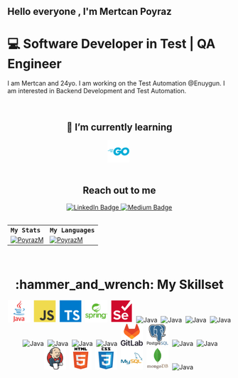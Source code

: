 ## Hello everyone , I'm Mertcan Poyraz

# 💻 Software Developer in Test | QA Engineer

I am Mertcan and 24yo. I am working on the Test Automation @Enuygun.
I am interested in Backend Development and Test Automation.

<br>
<h2 align="center"> 👾 I’m currently learning </h2> 
<div align="center" >
<img src="https://github.com/devicons/devicon/blob/master/icons/go/go-original-wordmark.svg" title="Go" alt="Go" width="50" height="50"/>&nbsp;
</div>

<br>
<h2 align="center"> Reach out to me</h2>
<div align="center">
<a href="https://www.linkedin.com/in/poyrazmertcan/">
        <img src="https://img.shields.io/badge/LinkedIn-blue?style=for-the-badge&logo=linkedin&logoColor=white" alt="LinkedIn Badge"/>
</a> 
<a href="https://medium.com/@mertcanpoyraz">
        <img src="https://img.shields.io/badge/Medium-red?style=for-the-badge&logo=medium&logoColor=white" alt="Medium Badge"/>
</a> 
</div>

<br>
<table align="center" >
     <tr>
        <td colspan="2">
        <strong><samp>My Stats</samp></strong>
        </td>
        <td colspan="2">
        <strong><samp>My Languages</samp></strong>
        </td>
    </tr>
    <tr>
        <td colspan="2" rowspan="2">
        <a href="https://github-readme-stats.vercel.app/api?username=PoyrazM&show_icons=true&locale=en&theme=tokyonight">
        <img src="https://github-readme-stats.vercel.app/api?username=PoyrazM&show_icons=true&locale=en&theme=tokyonight" alt="PoyrazM">
        </a>
        </td>
        <td colspan="2" rowspan="2">
        <a href="https://github-readme-stats.vercel.app/api/top-langs/?username=PoyrazM&theme=tokyonight&langs_count=10&layout=compact">
        <img src="https://github-readme-stats.vercel.app/api/top-langs/?username=PoyrazM&theme=tokyonight&langs_count=10&layout=compact" alt="PoyrazM">
        </a>
        </td>
    </tr>
</table>

<br>
<h1 align="center"> :hammer_and_wrench: My Skillset </h1> 
 
 <div align="center" >
  <img src="https://github.com/devicons/devicon/blob/master/icons/java/java-original-wordmark.svg" title="Java" alt="Java" width="50" height="50"/>&nbsp;
  <img src="https://github.com/devicons/devicon/blob/master/icons/javascript/javascript-original.svg" title="JavaScript" alt="JavaScript" width="50" height="50"/>&nbsp;
  <img src="https://github.com/devicons/devicon/blob/master/icons/typescript/typescript-original.svg" title="Java" alt="Java" width="50" height="50"/>&nbsp;
  <img src="https://github.com/devicons/devicon/blob/master/icons/spring/spring-original-wordmark.svg" title="Java" alt="Java" width="50" height="50"/>&nbsp;
  <img src="https://github.com/devicons/devicon/blob/master/icons/selenium/selenium-original.svg" title="Java" alt="Java" width="50" height="50"/>&nbsp;
  <img src="https://copm.s3.amazonaws.com/581f5ac1.png" title="Java" alt="Java" width="50" height="50"/>&nbsp;
  <img src="https://miro.medium.com/max/400/1*qmS-f8Pv72ZavjF22v-xiw.png" title="Java" alt="Java" width="50" height="50"/>&nbsp;
  <img src="https://avatars.mds.yandex.net/i?id=e4404bd4726626092e912b5ccd9a9f97-4322178-images-thumbs&n=13" title="Java" alt="Java" width="50" height="50"/>&nbsp;
  <img src="https://upload.wikimedia.org/wikipedia/commons/thumb/e/e4/Katalon-logo-vector.svg/1200px-Katalon-logo-vector.svg.png" title="Java" alt="Java" width="50" height="50"/>&nbsp;
  <img src="https://devqa.io/assets/images/karate-automated-api-testing.png" title="Java" alt="Java" width="50" height="50"/>&nbsp;
  <img src="https://miro.medium.com/max/1400/1*dOZ2YEUpPOxiNGVMq6-K_g.jpeg" title="Java" alt="Java" width="50" height="50"/>&nbsp;
  <img src="https://miro.medium.com/max/631/1*vVFlHffet6kcD4cBNogVzQ.png" title="Java" alt="Java" width="50" height="50"/>&nbsp;
  <img src="https://pbs.twimg.com/profile_images/1318604600677527552/stk8sqYZ_400x400.png" title="Java" alt="Java" width="50" height="50"/>&nbsp;
  <img src="https://github.com/devicons/devicon/blob/master/icons/gitlab/gitlab-original-wordmark.svg" title="Java" alt="Java" width="50" height="50"/>&nbsp;
  <img src="https://github.com/devicons/devicon/blob/master/icons/postgresql/postgresql-original-wordmark.svg" title="Java" alt="Java" width="50" height="50"/>&nbsp;
  <img src="https://i.pinimg.com/originals/87/e8/49/87e8491cdd5ee5dacf3059f0c0832ce7.png" title="Java" alt="Java" width="50" height="50"/>&nbsp;
  <img src="https://logowiki.net/uploads/logo/a/appium.svg" title="Java" alt="Java" width="50" height="50"/>&nbsp;
  <img src="https://github.com/devicons/devicon/blob/master/icons/jenkins/jenkins-original.svg" title="Java" alt="Java" width="50" height="50"/>&nbsp;
  <img src="https://github.com/devicons/devicon/blob/master/icons/html5/html5-original-wordmark.svg" title="Java" alt="Java" width="50" height="50"/>&nbsp;
  <img src="https://github.com/devicons/devicon/blob/master/icons/css3/css3-original-wordmark.svg" title="Java" alt="Java" width="50" height="50"/>&nbsp;
  <img src="https://github.com/devicons/devicon/blob/master/icons/mysql/mysql-original-wordmark.svg" title="Java" alt="Java" width="50" height="50"/>&nbsp;
  <img src="https://github.com/devicons/devicon/blob/master/icons/mongodb/mongodb-original-wordmark.svg" title="Java" alt="Java" width="50" height="50"/>&nbsp;
  <img src="https://pbs.twimg.com/profile_images/1451297216187011072/xLd1JSZk_400x400.png" title="Java" alt="Java" width="50" height="50"/>&nbsp;
</div>
